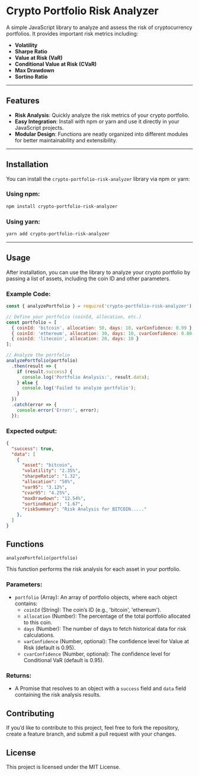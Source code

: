# Crypto Portfolio Risk Analyzer

A simple JavaScript library to analyze and assess the risk of cryptocurrency portfolios. It provides important risk metrics including:

- **Volatility**
- **Sharpe Ratio**
- **Value at Risk (VaR)**
- **Conditional Value at Risk (CVaR)**
- **Max Drawdown**
- **Sortino Ratio**

---

## Features

- **Risk Analysis**: Quickly analyze the risk metrics of your crypto portfolio.
- **Easy Integration**: Install with npm or yarn and use it directly in your JavaScript projects.
- **Modular Design**: Functions are neatly organized into different modules for better maintainability and extensibility.

---

## Installation

You can install the `crypto-portfolio-risk-analyzer` library via npm or yarn:

### Using npm:

```bash
npm install crypto-portfolio-risk-analyzer
```

### Using yarn:

```bash
yarn add crypto-portfolio-risk-analyzer
```

---

## Usage

After installation, you can use the library to analyze your crypto portfolio by passing a list of assets, including the coin ID and other parameters.

### Example Code:

```javascript
const { analyzePortfolio } = require('crypto-portfolio-risk-analyzer');

// Define your portfolio (coinId, allocation, etc.)
const portfolio = [
  { coinId: 'bitcoin', allocation: 50, days: 10, varConfidence: 0.99 },
  { coinId: 'ethereum', allocation: 30, days: 10, cvarConfidence: 0.80 },
  { coinId: 'litecoin', allocation: 20, days: 10 }
];

// Analyze the portfolio
analyzePortfolio(portfolio)
  .then(result => {
    if (result.success) {
      console.log('Portfolio Analysis:', result.data);
    } else {
      console.log('Failed to analyze portfolio');
    }
  })
  .catch(error => {
    console.error('Error:', error);
  });
```

### Expected output:

```json
{
  "success": true,
  "data": [
    {
      "asset": "bitcoin",
      "volatility": "2.35%",
      "sharpeRatio": "1.32",
      "allocation": "50%",
      "var95": "3.12%",
      "cvar95": "4.25%",
      "maxDrawdown": "12.54%",
      "sortinoRatio": "1.67",
      "riskSummary": "Risk Analysis for BITCOIN....."
    },
  ]
}
```

## Functions

`analyzePortfolio(portfolio)`

This function performs the risk analysis for each asset in your portfolio.

### Parameters:

- `portfolio` (Array): An array of portfolio objects, where each object contains:
    - `coinId` (String): The coin’s ID (e.g., 'bitcoin', 'ethereum').
    - `allocation` (Number): The percentage of the total portfolio allocated to this coin.
    - `days` (Number): The number of days to fetch historical data for risk calculations.
    - `varConfidence` (Number, optional): The confidence level for Value at Risk (default is 0.95).
    - `cvarConfidence` (Number, optional): The confidence level for Conditional VaR (default is 0.95).

### Returns:

- A Promise that resolves to an object with a `success` field and `data` field containing the risk analysis results.

## Contributing

If you’d like to contribute to this project, feel free to fork the repository, create a feature branch, and submit a pull request with your changes.

## License

This project is licensed under the MIT License.
